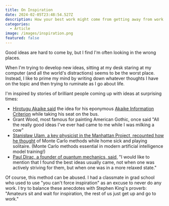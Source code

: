 ```yaml
---
title: On Inspiration
date: 2024-02-05T23:48:54.527Z
description: How your best work might come from getting away from work
categories:
  - Article
image: /images/inspiration.png
featured: false
---
```

Good ideas are hard to come by, but I find I'm often looking in the wrong places.

When I'm trying to develop new ideas, sitting at my desk staring at my computer (and all the world's distractions) seems to be the worst place. Instead, I like to prime my mind by writing down whatever thoughts I have on the topic and then trying to ruminate as I go about life. 

I'm inspired by stories of brilliant people coming up with ideas at surprising times:

* [Hirotugu Akaike said](http://garfield.library.upenn.edu/classics1981/A1981MS54100001.pdf) the idea for his eponymous [Akaike Information Criterion](https://en.wikipedia.org/wiki/Akaike_information_criterion) while taking his seat on the bus.
* Grant Wood, most famous for painting American Gothic, once said "All the really good ideas I've ever had came to me while I was milking a cow"
* [Stanisław Ulam, a key physicist in the Manhattan Project, recounted how he thought](https://permalink.lanl.gov/object/tr?what=info:lanl-repo/lareport/LA-UR-88-9068) of Monte Carlo methods while home sick and playing solitaire. (Monte Carlo methods essential in modern artificial intelligence model training!)
* [Paul Dirac, a founder of quantum mechanics, said,](https://www.worldscientific.com/doi/10.1142/9789814434430_0002) "I would like to mention that I found the best ideas usually came, not when one was actively striving for them, but when one was in a more relaxed state."

Of course, this method can be abused. I had a classmate in grad school who used to use "you can't force inspiration" as an excuse to never do any work. I try to balance these anecdotes with Stephen King's proverb: "Amateurs sit and wait for inspiration, the rest of us just get up and go to work."
